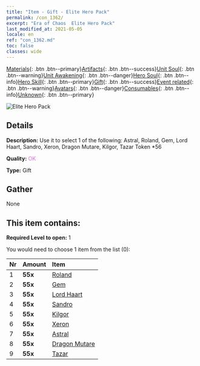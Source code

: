 ```yaml
---
title: "Item - Gift - Elite Hero Pack"
permalink: /con_1362/
excerpt: "Era of Chaos  Elite Hero Pack"
last_modified_at: 2021-05-05
locale: en
ref: "con_1362.md"
toc: false
classes: wide
---
```

 [Materials](/Items/){: .btn .btn--primary}[Artifacts](/Items/Artifacts/){: .btn .btn--success}[Unit Soul](/Items/UnitSoul/){: .btn .btn--warning}[Unit Awakening](/Items/UnitAwakening/){: .btn .btn--danger}[Hero Soul](/Items/HeroSoul/){: .btn .btn--info}[Hero Skill](/Items/HeroSkill/){: .btn .btn--primary}[Gift](/Items/Gift/){: .btn .btn--success}[Event related](/Items/Events/){: .btn .btn--warning}[Avatars](/Items/Avatars/){: .btn .btn--danger}[Consumables](/Items/Consumables/){: .btn .btn--info}[Unknown](/Items/Unknown/){: .btn .btn--primary}

 ![Elite Hero Pack](/images/t/i_907065.png)

## Details
 **Description:** Use it to select 1 of the following: Astral, Roland, Gem, Lord Haart, Sandro, Xeron, Dragon Mutare, Kilgor, Tazar Token *56

 **Quality:** <span style="color: #DA70D6">OK</span>

 **Type:** Gift

## Gather

  None

## This item contains:

 **Required Level to open:** 1

 You would need to choose 1 item from the list (0):

  | Nr | Amount |     Item    |
  |:---|:-------|:------------|
  | 1 |  **55x** | [Roland](/Items/her_362/) |  | 
  | 2 |  **55x** | [Gem](/Items/her_369/) |  | 
  | 3 |  **55x** | [Lord Haart](/Items/her_370/) |  | 
  | 4 |  **55x** | [Sandro](/Items/her_371/) |  | 
  | 5 |  **55x** | [Kilgor](/Items/her_374/) |  | 
  | 6 |  **55x** | [Xeron](/Items/her_383/) |  | 
  | 7 |  **55x** | [Astral](/Items/her_388/) |  | 
  | 8 |  **55x** | [Dragon Mutare](/Items/her_390/) |  | 
  | 9 |  **55x** | [Tazar](/Items/her_393/) |  | 
